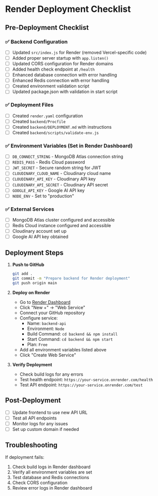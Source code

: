 # Render Deployment Checklist

## Pre-Deployment Checklist

### ✅ Backend Configuration
- [ ] Updated `src/index.js` for Render (removed Vercel-specific code)
- [ ] Added proper server startup with `app.listen()`
- [ ] Updated CORS configuration for Render domains
- [ ] Added health check endpoint at `/health`
- [ ] Enhanced database connection with error handling
- [ ] Enhanced Redis connection with error handling
- [ ] Created environment validation script
- [ ] Updated package.json with validation in start script

### ✅ Deployment Files
- [ ] Created `render.yaml` configuration
- [ ] Created `backend/Procfile`
- [ ] Created `backend/DEPLOYMENT.md` with instructions
- [ ] Created `backend/scripts/validate-env.js`

### ✅ Environment Variables (Set in Render Dashboard)
- [ ] `DB_CONNECT_STRING` - MongoDB Atlas connection string
- [ ] `REDIS_PASS` - Redis Cloud password
- [ ] `JWT_SECRET` - Secure random string for JWT
- [ ] `CLOUDINARY_CLOUD_NAME` - Cloudinary cloud name
- [ ] `CLOUDINARY_API_KEY` - Cloudinary API key
- [ ] `CLOUDINARY_API_SECRET` - Cloudinary API secret
- [ ] `GOOGLE_API_KEY` - Google AI API key
- [ ] `NODE_ENV` - Set to "production"

### ✅ External Services
- [ ] MongoDB Atlas cluster configured and accessible
- [ ] Redis Cloud instance configured and accessible
- [ ] Cloudinary account set up
- [ ] Google AI API key obtained

## Deployment Steps

1. **Push to GitHub**
   ```bash
   git add .
   git commit -m "Prepare backend for Render deployment"
   git push origin main
   ```

2. **Deploy on Render**
   - Go to [Render Dashboard](https://dashboard.render.com)
   - Click "New +" → "Web Service"
   - Connect your GitHub repository
   - Configure service:
     - Name: `backend-api`
     - Environment: `Node`
     - Build Command: `cd backend && npm install`
     - Start Command: `cd backend && npm start`
     - Plan: `Free`
   - Add all environment variables listed above
   - Click "Create Web Service"

3. **Verify Deployment**
   - Check build logs for any errors
   - Test health endpoint: `https://your-service.onrender.com/health`
   - Test API endpoint: `https://your-service.onrender.com/test`

## Post-Deployment

- [ ] Update frontend to use new API URL
- [ ] Test all API endpoints
- [ ] Monitor logs for any issues
- [ ] Set up custom domain if needed

## Troubleshooting

If deployment fails:
1. Check build logs in Render dashboard
2. Verify all environment variables are set
3. Test database and Redis connections
4. Check CORS configuration
5. Review error logs in Render dashboard
